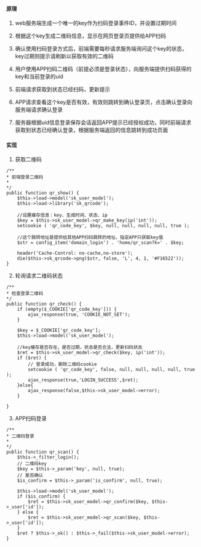 #### 原理

1. web服务端生成一个唯一的key作为扫码登录事件ID，并设置过期时间
   
2. 根据这个key生成二维码信息，显示在网页登录页提供给APP扫码
   
3. 确认使用扫码登录方式后，前端需要每秒请求服务端询问这个key的状态，key过期则提示请刷新以获取有效的二维码
   
4. 用户使用APP扫码二维码（前提必须是登录状态），向服务端提供扫码获得的key和当前登录的uid
   
5. 前端请求获取到状态已经扫码，更新提示
   
6. APP请求查看这个key是否有效，有效则跳转到确认登录页，点击确认登录向服务端请求确认登录
   
7. 服务器根据uid信息登录保存会话返回APP提示已经授权成功，同时前端请求获取到状态已经确认登录，根据服务端返回的信息跳转到成功页面

#### 实现

1. 获取二维码
```
/**
* 前端登录二维码
*
*/
public function qr_show() {
    $this->load->model('sk_user_model');
    $this->load->library('sk_qrcode');

    //设置缓存信息：key、生成时间、状态、ip
    $key = $this->sk_user_model->qr_make_key(ip('int'));
    setcookie ( 'qr_code_key', $key, null, null, null, null, true );

    //这个跳转地址是提供给其他APP扫码跳转的地址，指定APP只获取key值
    $str = config_item('domain_login') . 'home/qr_scan?k=' . $key;

    header('Cache-Control: no-cache,no-store');
    die($this->sk_qrcode->png($str, false, 'L', 4, 1, '#F16522'));
}
```

2. 轮询请求二维码状态
```
/**
* 检查登录二维码
*/
public function qr_check() {
    if (empty($_COOKIE['qr_code_key'])) {
        ajax_response(true, 'COOKIE_NOT_SET');
    }

    $key = $_COOKIE['qr_code_key'];
    $this->load->model('sk_user_model');

    //key缓存是否存在，是否过期，状态是否合法，更新扫码状态
    $ret = $this->sk_user_model->qr_check($key, ip('int'));
    if ($ret) {
        // 登录成功，删除二维码cookie
        setcookie ( 'qr_code_key', false, null, null, null, null, true );
        ajax_response(true,'LOGIN_SUCCESS',$ret);
    }else{
        ajax_response(false,$this->sk_user_model->error);
    }
    
}
```

3. APP扫码登录

```
/**
* 二维码登录
*
*/
public function qr_scan() {
    $this->_filter_login();
    // 二维码key
    $key = $this->_param('key', null, true);
    // 是否确认
    $is_confirm = $this->_param('is_confirm', null, true);

    $this->load->model('sk_user_model');
    if ($is_confirm) {
        $ret = $this->sk_user_model->qr_confirm($key, $this->_user['id']);
    } else {
        $ret = $this->sk_user_model->qr_scan($key, $this->_user['id']);
    }
    $ret ? $this->_ok() : $this->_fail($this->sk_user_model->error);
}
```